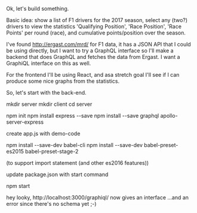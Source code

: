 
Ok, let's build something.

Basic idea: show a list of F1 drivers for the 2017 season, select any (two?) drivers to view the statistics 'Qualifying Position', 'Race Position', 'Race Points' per round (race), and cumulative points/position over the season.

I've found http://ergast.com/mrd/ for F1 data, it has a JSON API that I could be using directly, but I want to try a GraphQL interface so I'll make a backend that does GraphQL and fetches the data from Ergast. I want a GraphiQL interface on this as well.

For the frontend I'll be using React, and asa stretch goal I'll see if I can produce some nice graphs from the statistics.

So, let's start with the back-end.

mkdir server
mkdir client
cd server

npm init
npm install express --save
npm install --save graphql apollo-server-express

create app.js with demo-code

npm install --save-dev babel-cli
npm install --save-dev babel-preset-es2015 babel-preset-stage-2

(to support import statement (and other es2016 features))

update package.json with start command

npm start

hey looky, http://localhost:3000/graphiql/ now gives an interface
...and an error since there's no schema yet ;-)

